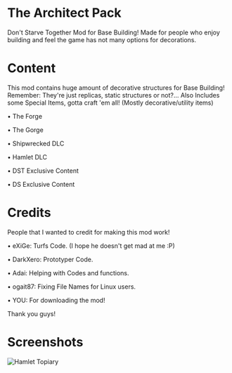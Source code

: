 ﻿# The Architect Pack
Don't Starve Together Mod for Base Building! Made for people who enjoy building and feel the game has not many options for decorations.

# Content
This mod contains huge amount of decorative structures for Base Building! Remember: They're just replicas, static structures or not?... Also Includes some Special Items, gotta craft 'em all! (Mostly decorative/utility items)

• The Forge

• The Gorge

• Shipwrecked DLC

• Hamlet DLC

• DST Exclusive Content

• DS Exclusive Content

# Credits
People that I wanted to credit for making this mod work!

• eXiGe: Turfs Code. (I hope he doesn't get mad at me :P)

• DarkXero: Prototyper Code.

• Adai: Helping with Codes and functions.

• ogait87: Fixing File Names for Linux users.

• YOU: For downloading the mod!

Thank you guys!

# Screenshots
![Hamlet Topiary](https://steamuserimages-a.akamaihd.net/ugc/1003681625005411304/AC686D6848B0C61F960574C28684737A8213CC9D/?imw=1024&imh=576&ima=fit&impolicy=Letterbox&imcolor=%23000000&letterbox=true)

